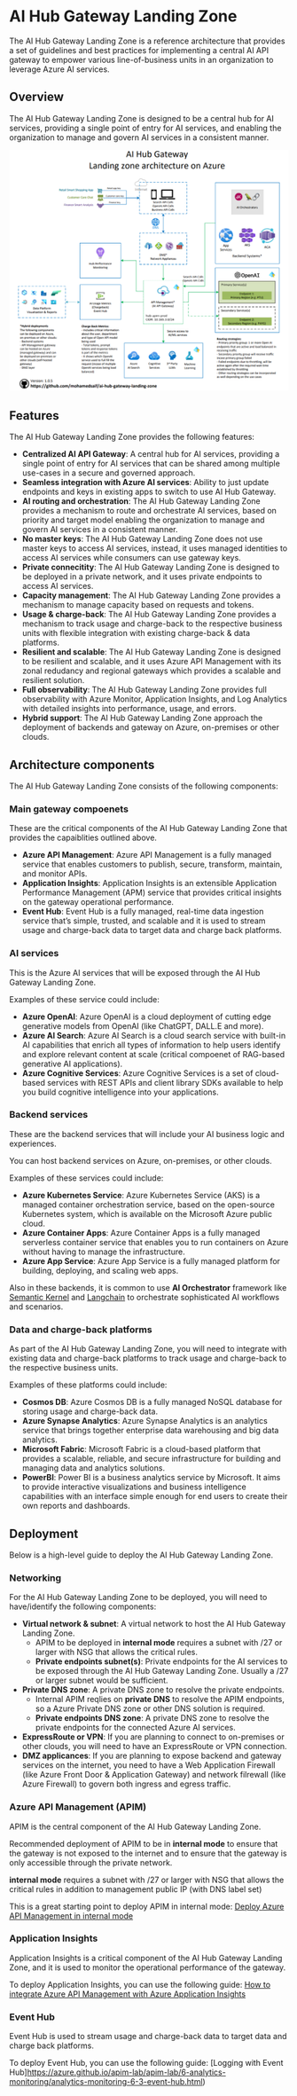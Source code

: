 # AI Hub Gateway Landing Zone
The AI Hub Gateway Landing Zone is a reference architecture that provides a set of guidelines and best practices for implementing a central AI API gateway to empower various line-of-business units in an organization to leverage Azure AI services.

## Overview
The AI Hub Gateway Landing Zone is designed to be a central hub for AI services, providing a single point of entry for AI services, and enabling the organization to manage and govern AI services in a consistent manner. 

![AI Hub Gateway Landing Zone](./assets/architecture-1-0-5.png)

## Features
The AI Hub Gateway Landing Zone provides the following features:

- **Centralized AI API Gateway**: A central hub for AI services, providing a single point of entry for AI services that can be shared among multiple use-cases in a secure and governed approach.
- **Seamless integration with Azure AI services**: Ability to just update endpoints and keys in existing apps to switch to use AI Hub Gateway.
- **AI routing and orchestration**: The AI Hub Gateway Landing Zone provides a mechanism to route and orchestrate AI services, based on priority and target model enabling the organization to manage and govern AI services in a consistent manner.
- **No master keys**: The AI Hub Gateway Landing Zone does not use master keys to access AI services, instead, it uses managed identities to access AI services while consumers can use gateway keys.
- **Private connecitity**: The AI Hub Gateway Landing Zone is designed to be deployed in a private network, and it uses private endpoints to access AI services.
- **Capacity management**: The AI Hub Gateway Landing Zone provides a mechanism to manage capacity based on requests and tokens.
- **Usage & charge-back**: The AI Hub Gateway Landing Zone provides a mechanism to track usage and charge-back to the respective business units with flexible integration with existing charge-back & data platforms.
- **Resilient and scalable**: The AI Hub Gateway Landing Zone is designed to be resilient and scalable, and it uses Azure API Management with its zonal redudancy and regional gateways which provides a scalable and resilient solution.
- **Full observability**: The AI Hub Gateway Landing Zone provides full observability with Azure Monitor, Application Insights, and Log Analytics with detailed insights into performance, usage, and errors.
- **Hybrid support**: The AI Hub Gateway Landing Zone approach the deployment of backends and gateway on Azure, on-premises or other clouds.

## Architecture components
The AI Hub Gateway Landing Zone consists of the following components:

### Main gateway compoenets
These are the critical components of the AI Hub Gateway Landing Zone that provides the capaiblities outlined above.

- **Azure API Management**: Azure API Management is a fully managed service that enables customers to publish, secure, transform, maintain, and monitor APIs.
- **Application Insights**: Application Insights is an extensible Application Performance Management (APM) service that provides critical insights on the gateway operational performance.
- **Event Hub**: Event Hub is a fully managed, real-time data ingestion service that’s simple, trusted, and scalable and it is used to stream usage and charge-back data to target data and charge back platforms.

### AI services
This is the Azure AI services that will be exposed through the AI Hub Gateway Landing Zone.

Examples of these service could include:

- **Azure OpenAI**: Azure OpenAI is a cloud deployment of cutting edge generative models from OpenAI (like ChatGPT, DALL.E and more).
- **Azure AI Search**: Azure AI Search is a cloud search service with built-in AI capabilities that enrich all types of information to help users identify and explore relevant content at scale (critical compoenet of RAG-based generative AI applications).
- **Azure Cognitive Services**: Azure Cognitive Services is a set of cloud-based services with REST APIs and client library SDKs available to help you build cognitive intelligence into your applications.

### Backend services
These are the backend services that will include your AI business logic and experiences.

You can host backend services on Azure, on-premises, or other clouds.

Examples of these services could include:
- **Azure Kubernetes Service**: Azure Kubernetes Service (AKS) is a managed container orchestration service, based on the open-source Kubernetes system, which is available on the Microsoft Azure public cloud.
- **Azure Container Apps**: Azure Container Apps is a fully managed serverless container service that enables you to run containers on Azure without having to manage the infrastructure.
- **Azure App Service**: Azure App Service is a fully managed platform for building, deploying, and scaling web apps.

Also in these backends, it is common to use **AI Orchestrator** framework like [Semantic Kernel](https://github.com/microsoft/semantic-kernel) and [Langchain](https://www.langchain.com/) to orchestrate sophisticated AI workflows and scenarios.

### Data and charge-back platforms
As part of the AI Hub Gateway Landing Zone, you will need to integrate with existing data and charge-back platforms to track usage and charge-back to the respective business units.

Examples of these platforms could include:
- **Cosmos DB**: Azure Cosmos DB is a fully managed NoSQL database for storing usage and charge-back data.
- **Azure Synapse Analytics**: Azure Synapse Analytics is an analytics service that brings together enterprise data warehousing and big data analytics.
- **Microsoft Fabric**: Microsoft Fabric is a cloud-based platform that provides a scalable, reliable, and secure infrastructure for building and managing data and analytics solutions.
- **PowerBI**: Power BI is a business analytics service by Microsoft. It aims to provide interactive visualizations and business intelligence capabilities with an interface simple enough for end users to create their own reports and dashboards.

## Deployment

Below is a high-level guide to deploy the AI Hub Gateway Landing Zone.

### Networking
For the AI Hub Gateway Landing Zone to be deployed, you will need to have/identify the following components:
- **Virtual network & subnet**: A virtual network to host the AI Hub Gateway Landing Zone.
    - APIM to be deployed in **internal mode** requires a subnet with /27 or larger with NSG that allows the critical rules.
    - **Private endpoints subnet(s)**: Private endpoints for the AI services to be exposed through the AI Hub Gateway Landing Zone. Usually a /27 or larger subnet would be sufficient.
- **Private DNS zone**: A private DNS zone to resolve the private endpoints.
    - Internal APIM reqlies on **private DNS** to resolve the APIM endpoints, so a Azure Private DNS zone or other DNS solution is required.
    - **Private endpoints DNS zone**: A private DNS zone to resolve the private endpoints for the connected Azure AI services.
- **ExpressRoute or VPN**: If you are planning to connect to on-premises or other clouds, you will need to have an ExpressRoute or VPN connection.
- **DMZ applicances**: If you are planning to expose backend and gateway services on the internet, you need to have a Web Application Firewall (like Azure Front Door & Application Gateway) and network filrewall (like Azure Firewall) to govern both ingress and egress traffic.

### Azure API Management (APIM)
APIM is the central component of the AI Hub Gateway Landing Zone. 

Recommended deployment of APIM to be in **internal mode** to ensure that the gateway is not exposed to the internet and to ensure that the gateway is only accessible through the private network.

**internal mode** requires a subnet with /27 or larger with NSG that allows the critical rules in addition to management public IP (with DNS label set)

This is a great starting point to deploy APIM in internal mode: [Deploy Azure API Management in internal mode](https://learn.microsoft.com/en-us/azure/api-management/api-management-using-with-internal-vnet?tabs=stv2)

### Application Insights
Application Insights is a critical component of the AI Hub Gateway Landing Zone, and it is used to monitor the operational performance of the gateway.

To deploy Application Insights, you can use the following guide: [How to integrate Azure API Management with Azure Application Insights](https://azure.github.io/apim-lab/apim-lab/6-analytics-monitoring/analytics-monitoring-6-2-application-insights.html) 

### Event Hub

Event Hub is used to stream usage and charge-back data to target data and charge back platforms.

To deploy Event Hub, you can use the following guide: [Logging with Event Hub]https://azure.github.io/apim-lab/apim-lab/6-analytics-monitoring/analytics-monitoring-6-3-event-hub.html)